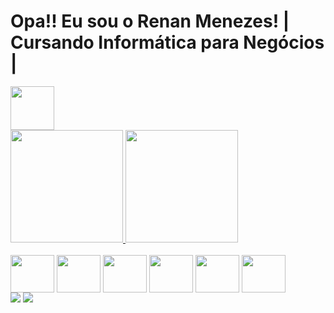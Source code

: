 <h1> Opa!! Eu sou o Renan Menezes! | Cursando Informática para Negócios | </h1>
<img align="center" height="70cm" src ="https://64.media.tumblr.com/tumblr_ln9h8zf50N1qlt7lao1_400.gifv"/>

<div>
  <a href="https://github.com/renan-menezess">
    <img height="180em" src="https://github-readme-stats.vercel.app/api?username=renan-menezess&show_icons=true&theme=transparent">
    <img height="180em" src="https://github-readme-stats.vercel.app/api/top-langs/?username=renan-menezess&layout=compact&langs-count=168&theme=transparent">
  </a>
</div>

<div style="display: inline_block"> <br>
  <img align="center" height="60" width="70" src="https://cdn.jsdelivr.net/gh/devicons/devicon/icons/html5/html5-plain-wordmark.svg" />
  <img align="center" height="60" width="70" src="https://cdn.jsdelivr.net/gh/devicons/devicon/icons/css3/css3-plain-wordmark.svg" />
  <img align ="center" height="60" width="70" src="https://cdn.jsdelivr.net/gh/devicons/devicon/icons/sass/sass-original.svg"> 
  <img align="center" height="60" width="70" src="https://cdn.jsdelivr.net/gh/devicons/devicon/icons/javascript/javascript-original.svg" />
  <img align ="center" height="60" width="70" src="https://cdn.jsdelivr.net/gh/devicons/devicon/icons/typescript/typescript-original.svg" />
  <img align ="center" height="60" width="70" src="https://cdn.jsdelivr.net/gh/devicons/devicon/icons/git/git-original.svg" />
</div>

<div>
    <a href="mailto:2003renancsm@gmail.com" target="_blank"><img src="https://img.shields.io/badge/Gmail-D14836?style=for-the-badge&logo=gmail&logoColor=white" target="_blank"></a>
    <a href="([https://www.linkedin.com/in//](https://www.linkedin.com/in/renancoelhodasilvamenezes/)" target="_blank"><img src="https://img.shields.io/badge/LinkedIn-0077B5?style=for-the-badge&logo=linkedin&logoColor=white" target="_blank"></a>
</div>

